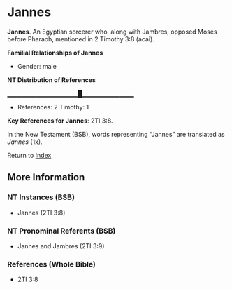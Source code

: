 # Jannes
**Jannes**. 
An Egyptian sorcerer who, along with Jambres, opposed Moses before Pharaoh, mentioned in 2 Timothy 3:8 (acai). 




**Familial Relationships of Jannes**


* Gender: male


**NT Distribution of References**

▁▁▁▁▁▁▁▁▁▁▁▁▁▁▁█▁▁▁▁▁▁▁▁▁▁▁
* References: 2 Timothy: 1



**Key References for Jannes**: 
2TI 3:8. 




In the New Testament (BSB), words representing “Jannes” are translated as 
*Jannes* (1x). 


Return to [Index](00-Index.md)

## More Information

### NT Instances (BSB)

* Jannes (2TI 3:8)



### NT Pronominal Referents (BSB)

* Jannes and Jambres (2TI 3:9)



### References (Whole Bible)

* 2TI 3:8



